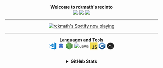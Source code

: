 <p align="center" style="text-align:center;" markdown="1">
  <b>Welcome to rckmath's recinto</b>
  <br/>
  <a href="https://www.last.fm/user/xBossK">
    <img align="center" src="https://img.shields.io/badge/-Last.fm-d60000?style=flat-square&logo=Last.fm&logoColor=white&link=https://www.last.fm/user/xBossK" />
  </a>
  <a href="https://www.linkedin.com/in/rckmath/">
    <img align="center" src="https://img.shields.io/badge/-LinkedIn-blue?style=flat-square&logo=Linkedin&logoColor=white&link=https://www.linkedin.com/in/rckmath/" />
  </a>
  <a href="https://steamcommunity.com/id/BossBR/">
    <img align="center" src="https://img.shields.io/badge/-Steam-gray?style=flat-square&logo=Steam&logoColor=white&link=https://steamcommunity.com/id/BossBR/" />
  </a>
</p>

***

<p align="center" style="text-align:center;" markdown="1">
  <a href="https://open.spotify.com/user/22b2cegc2fomm73dnjbdjq7wi">
    <img src="https://now-playing-rckmath.vercel.app/api/spotify" alt="rckmath's Spotify  now playing" width="300px" />
  </a>
</p>


***

<p align="center" style="text-align:center;" markdown="1">
  <b>Languages and Tools</b>
  <br/>
    <a>
      <img align="center" alt="VS Code" width="24px" src="https://raw.githubusercontent.com/github/explore/80688e429a7d4ef2fca1e82350fe8e3517d3494d/topics/visual-studio-code/visual-studio-code.png" />
      <img align="center" alt="SQL" width="24px" src="https://raw.githubusercontent.com/github/explore/80688e429a7d4ef2fca1e82350fe8e3517d3494d/topics/sql/sql.png" />
      <img align="center" alt="Node.js" width="24px" src="https://raw.githubusercontent.com/github/explore/80688e429a7d4ef2fca1e82350fe8e3517d3494d/topics/nodejs/nodejs.png" />
      <img align="center" alt="Java" width="24px" src="https://cdn4.iconfinder.com/data/icons/logos-and-brands/512/181_Java_logo_logos-512.png" />
      <img align="center" alt="Javascript" width="24px" src="https://raw.githubusercontent.com/github/explore/80688e429a7d4ef2fca1e82350fe8e3517d3494d/topics/javascript/javascript.png" />
      <img align="center" alt="C++" width="24px" src="https://raw.githubusercontent.com/github/explore/80688e429a7d4ef2fca1e82350fe8e3517d3494d/topics/cpp/cpp.png" />
      <img align="center" alt="Terminal" width="24px" src="https://raw.githubusercontent.com/github/explore/80688e429a7d4ef2fca1e82350fe8e3517d3494d/topics/terminal/terminal.png" />
    </a>
</p>
<br/>
<details align="center">
  <summary><b>GitHub Stats</b></summary>
  <a href="https://github.com/rckmath">
    <img src="https://github-readme-stats.vercel.app/api?username=rckmath&show_icons=true&title_color=fff&icon_color=79ff97&text_color=9f9f9f&bg_color=151515&hide=issues,contribs" width="300px" />
  </a>
</details>